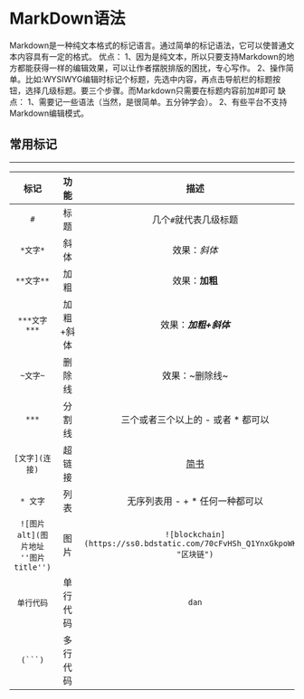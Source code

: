 # MarkDown语法
Markdown是一种纯文本格式的标记语言。通过简单的标记语法，它可以使普通文本内容具有一定的格式。
优点：
1、因为是纯文本，所以只要支持Markdown的地方都能获得一样的编辑效果，可以让作者摆脱排版的困扰，专心写作。
2、操作简单。比如:WYSIWYG编辑时标记个标题，先选中内容，再点击导航栏的标题按钮，选择几级标题。要三个步骤。而Markdown只需要在标题内容前加#即可
缺点：
1、需要记一些语法（当然，是很简单。五分钟学会）。
2、有些平台不支持Markdown编辑模式。


## 常用标记
***
标记|功能|描述|
:---:|:--:|:---:
`#`|标题|几个`#`就代表几级标题
`*文字*`|斜体|效果：*斜体*
`**文字**`|加粗|效果：**加粗**
`***文字***`|加粗+斜体|效果：***加粗+斜体***
`~文字~`|删除线|效果：~删除线~
`***`|分割线|三个或者三个以上的 - 或者 * 都可以
`[文字](连接)`|超链接|[简书](http://jianshu.com)
`* 文字`|列表|无序列表用 - + * 任何一种都可以
`![图片alt](图片地址 ''图片title'')`|图片|`![blockchain](https://ss0.bdstatic.com/70cFvHSh_Q1YnxGkpoWK1H "区块链")`
`单行代码`|单行代码|``dan``
`(```)`|多行代码|